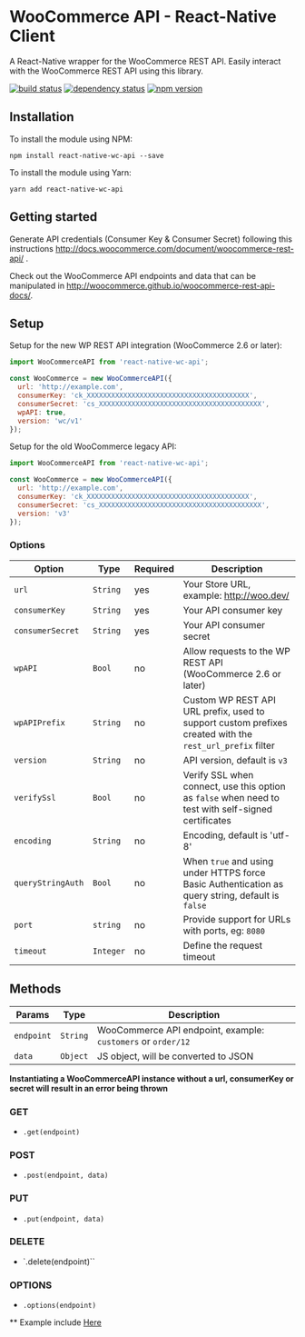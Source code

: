 # WooCommerce API - React-Native Client

A React-Native wrapper for the WooCommerce REST API. Easily interact with the WooCommerce REST API using this library.

[![build status](https://secure.travis-ci.org/woocommerce/wc-api-node.svg)](http://travis-ci.org/woocommerce/wc-api-node)
[![dependency status](https://david-dm.org/woocommerce/wc-api-node.svg)](https://david-dm.org/woocommerce/wc-api-node)
[![npm version](https://img.shields.io/npm/v/woocommerce-api.svg)](https://www.npmjs.com/package/woocommerce-api)

## Installation

To install the module using NPM:

```
npm install react-native-wc-api --save
```

To install the module using Yarn:

```
yarn add react-native-wc-api
```

## Getting started

Generate API credentials (Consumer Key & Consumer Secret) following this instructions <http://docs.woocommerce.com/document/woocommerce-rest-api/>
.

Check out the WooCommerce API endpoints and data that can be manipulated in <http://woocommerce.github.io/woocommerce-rest-api-docs/>.

## Setup

Setup for the new WP REST API integration (WooCommerce 2.6 or later):

```javascript
import WooCommerceAPI from 'react-native-wc-api';

const WooCommerce = new WooCommerceAPI({
  url: 'http://example.com',
  consumerKey: 'ck_XXXXXXXXXXXXXXXXXXXXXXXXXXXXXXXXXXXXXXXX',
  consumerSecret: 'cs_XXXXXXXXXXXXXXXXXXXXXXXXXXXXXXXXXXXXXXXX',
  wpAPI: true,
  version: 'wc/v1'
});
```

Setup for the old WooCommerce legacy API:

```javascript
import WooCommerceAPI from 'react-native-wc-api';

const WooCommerce = new WooCommerceAPI({
  url: 'http://example.com',
  consumerKey: 'ck_XXXXXXXXXXXXXXXXXXXXXXXXXXXXXXXXXXXXXXXX',
  consumerSecret: 'cs_XXXXXXXXXXXXXXXXXXXXXXXXXXXXXXXXXXXXXXXX',
  version: 'v3'
});
```

### Options

|       Option      |    Type   | Required |                                               Description                                                |
|-------------------|-----------|----------|----------------------------------------------------------------------------------------------------------|
| `url`             | `String`  | yes      | Your Store URL, example: http://woo.dev/                                                                 |
| `consumerKey`     | `String`  | yes      | Your API consumer key                                                                                    |
| `consumerSecret`  | `String`  | yes      | Your API consumer secret                                                                                 |
| `wpAPI`           | `Bool`    | no       | Allow requests to the WP REST API (WooCommerce 2.6 or later)                                             |
| `wpAPIPrefix`     | `String`  | no       | Custom WP REST API URL prefix, used to support custom prefixes created with the `rest_url_prefix` filter |
| `version`         | `String`  | no       | API version, default is `v3`                                                                             |
| `verifySsl`       | `Bool`    | no       | Verify SSL when connect, use this option as `false` when need to test with self-signed certificates      |
| `encoding`        | `String`  | no       | Encoding, default is 'utf-8'                                                                             |
| `queryStringAuth` | `Bool`    | no       | When `true` and using under HTTPS force Basic Authentication as query string, default is `false`         |
| `port`            | `string`  | no       | Provide support for URLs with ports, eg: `8080`                                                          |
| `timeout`         | `Integer` | no       | Define the request timeout                                                                               |

## Methods

|   Params   |    Type    |                         Description                          |
|------------|------------|--------------------------------------------------------------|
| `endpoint` | `String`   | WooCommerce API endpoint, example: `customers` or `order/12` |
| `data`     | `Object`   | JS object, will be converted to JSON                         |



**Instantiating a WooCommerceAPI instance without a url, consumerKey or secret will result in an error being thrown**

### GET

- `.get(endpoint)`

### POST

- `.post(endpoint, data)`

### PUT

- `.put(endpoint, data)`

### DELETE

- `.delete(endpoint)``

### OPTIONS

- `.options(endpoint)`

** Example include [Here](https://github.com/IntelliJAbhishek/react-native-wc-api/tree/master/example)